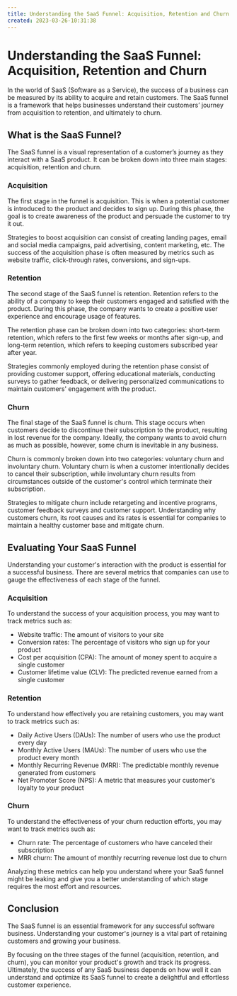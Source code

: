 ```yaml
---
title: Understanding the SaaS Funnel: Acquisition, Retention and Churn
created: 2023-03-26-10:31:38
---
```


# Understanding the SaaS Funnel: Acquisition, Retention and Churn

In the world of SaaS (Software as a Service), the success of a business can be measured by its ability to acquire and retain customers. The SaaS funnel is a framework that helps businesses understand their customers’ journey from acquisition to retention, and ultimately to churn. 

## What is the SaaS Funnel?

The SaaS funnel is a visual representation of a customer’s journey as they interact with a SaaS product. It can be broken down into three main stages: acquisition, retention and churn. 

### Acquisition
The first stage in the funnel is acquisition. This is when a potential customer is introduced to the product and decides to sign up. During this phase, the goal is to create awareness of the product and persuade the customer to try it out. 

Strategies to boost acquisition can consist of creating landing pages, email and social media campaigns, paid advertising, content marketing, etc. The success of the acquisition phase is often measured by metrics such as website traffic, click-through rates, conversions, and sign-ups. 

### Retention
The second stage of the SaaS funnel is retention. Retention refers to the ability of a company to keep their customers engaged and satisfied with the product. During this phase, the company wants to create a positive user experience and encourage usage of features.

The retention phase can be broken down into two categories: short-term retention, which refers to the first few weeks or months after sign-up, and long-term retention, which refers to keeping customers subscribed year after year. 

Strategies commonly employed during the retention phase consist of providing customer support, offering educational materials, conducting surveys to gather feedback, or delivering personalized communications to maintain customers' engagement with the product.

### Churn 
The final stage of the SaaS funnel is churn. This stage occurs when customers decide to discontinue their subscription to the product, resulting in lost revenue for the company. Ideally, the company wants to avoid churn as much as possible, however, some churn is inevitable in any business.

Churn is commonly broken down into two categories: voluntary churn and involuntary churn. Voluntary churn is when a customer intentionally decides to cancel their subscription, while involuntary churn results from circumstances outside of the customer's control which terminate their subscription.

Strategies to mitigate churn include retargeting and incentive programs, customer feedback surveys and customer support. Understanding why customers churn, its root causes and its rates is essential for companies to maintain a healthy customer base and mitigate churn.

## Evaluating Your SaaS Funnel

Understanding your customer's interaction with the product is essential for a successful business. There are several metrics that companies can use to gauge the effectiveness of each stage of the funnel.

### Acquisition
To understand the success of your acquisition process, you may want to track metrics such as:

- Website traffic: The amount of visitors to your site
- Conversion rates: The percentage of visitors who sign up for your product
- Cost per acquisition (CPA): The amount of money spent to acquire a single customer
- Customer lifetime value (CLV): The predicted revenue earned from a single customer 

### Retention
To understand how effectively you are retaining customers, you may want to track metrics such as:

- Daily Active Users (DAUs): The number of users who use the product every day
- Monthly Active Users (MAUs): The number of users who use the product every month
- Monthly Recurring Revenue (MRR): The predictable monthly revenue generated from customers
- Net Promoter Score (NPS): A metric that measures your customer's loyalty to your product 

### Churn
To understand the effectiveness of your churn reduction efforts, you may want to track metrics such as:

- Churn rate: The percentage of customers who have canceled their subscription
- MRR churn: The amount of monthly recurring revenue lost due to churn

Analyzing these metrics can help you understand where your SaaS funnel might be leaking and give you a better understanding of which stage requires the most effort and resources.

## Conclusion

The SaaS funnel is an essential framework for any successful software business. Understanding your customer's journey is a vital part of retaining customers and growing your business. 

By focusing on the three stages of the funnel (acquisition, retention, and churn), you can monitor your product's growth and track its progress. Ultimately, the success of any SaaS business depends on how well it can understand and optimize its SaaS funnel to create a delightful and effortless customer experience.
